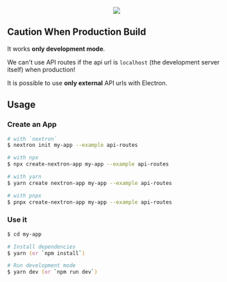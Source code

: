<p align="center"><img src="https://i.imgur.com/TXLXR6J.png"></p>

## Caution When Production Build

It works **only development mode**.

We can't use API routes if the api url is `localhost` (the development server itself) when production!

It is possible to use **only external** API urls with Electron.

## Usage

### Create an App

```zsh
# with `nextron`
$ nextron init my-app --example api-routes

# with npx
$ npx create-nextron-app my-app --example api-routes

# with yarn
$ yarn create nextron-app my-app --example api-routes

# with pnpx
$ pnpx create-nextron-app my-app --example api-routes
```

### Use it

```zsh
$ cd my-app

# Install dependencies
$ yarn (or `npm install`)

# Run development mode
$ yarn dev (or `npm run dev`)
```
